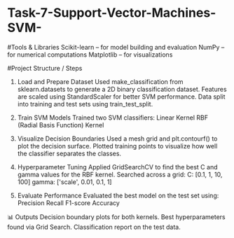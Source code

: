 # Task-7-Support-Vector-Machines-SVM-
#Tools & Libraries
Scikit-learn – for model building and evaluation
NumPy – for numerical computations
Matplotlib – for visualizations

#Project Structure / Steps
1. Load and Prepare Dataset
Used make_classification from sklearn.datasets to generate a 2D binary classification dataset.
Features are scaled using StandardScaler for better SVM performance.
Data split into training and test sets using train_test_split.

2. Train SVM Models
Trained two SVM classifiers:
Linear Kernel
RBF (Radial Basis Function) Kernel

3. Visualize Decision Boundaries
Used a mesh grid and plt.contourf() to plot the decision surface.
Plotted training points to visualize how well the classifier separates the classes.

4. Hyperparameter Tuning
Applied GridSearchCV to find the best C and gamma values for the RBF kernel.
Searched across a grid:
C: [0.1, 1, 10, 100]
gamma: ['scale', 0.01, 0.1, 1]

5. Evaluate Performance
Evaluated the best model on the test set using:
Precision
Recall
F1-score
Accuracy

📊 Outputs
Decision boundary plots for both kernels.
Best hyperparameters found via Grid Search.
Classification report on the test data.

